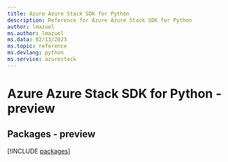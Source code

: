 ```yaml
---
title: Azure Azure Stack SDK for Python
description: Reference for Azure Azure Stack SDK for Python
author: lmazuel
ms.author: lmazuel
ms.data: 02/13/2023
ms.topic: reference
ms.devlang: python
ms.service: azurestack
---
```

# Azure Azure Stack SDK for Python - preview
## Packages - preview
[!INCLUDE [packages](azure-stack-index.md)]
